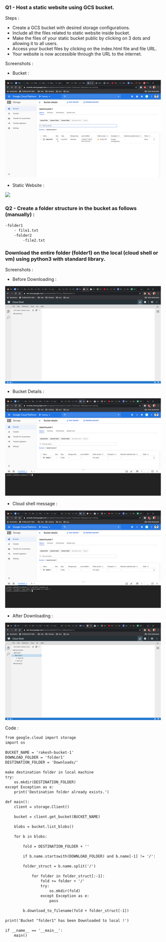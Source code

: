 ### Q1 - Host a static website using GCS bucket.

Steps : 

* Create a GCS bucket with desired storage configurations.
* Include all the files related to static website inside bucket.
* Make the files of your static bucket public by clicking on 3 dots and allowing it to all users.
* Access your bucket files by clicking on the index.html file and file URL.
* Your website is now accessible through the URL to the internet.

Screenshots : 

* Bucket :
 
![](https://raw.githubusercontent.com/hackerbat/GCP-ASSESSMENT/master/GCP-ASSIGNMENT4-GCS-CLOUDSQL/images/bucket-details.png)

* Static Website :

![](https://raw.githubusercontent.com/hackerbat/GCP-ASSESSMENT/master/GCP-ASSIGNMENT3-GCS-CLOUDSQL/images/static-website.png) 

### Q2 - Create a folder structure in the bucket as follows (manually) : 
 	-folder1
		- file1.txt
		-folder2
			-file2.txt
### Download the entire folder (folder1) on the local (cloud shell or vm) using python3 with standard library.

Screenshots : 

* Before Downloading : 

![](https://raw.githubusercontent.com/hackerbat/GCP-ASSESSMENT/master/GCP-ASSIGNMENT4-GCS-CLOUDSQL/images/before-downloading.png)

* Bucket Details :

![](https://raw.githubusercontent.com/hackerbat/GCP-ASSESSMENT/master/GCP-ASSIGNMENT4-GCS-CLOUDSQL/images/bucket-details-2.png)

* Cloud shell message :

![](https://raw.githubusercontent.com/hackerbat/GCP-ASSESSMENT/master/GCP-ASSIGNMENT4-GCS-CLOUDSQL/images/cloud-shell-message.png)

* After Downloading :

![](https://raw.githubusercontent.com/hackerbat/GCP-ASSESSMENT/master/GCP-ASSIGNMENT4-GCS-CLOUDSQL/images/final.png)

Code :
		
	from google.cloud import storage
	import os

	BUCKET_NAME = 'rakesh-bucket-1'
	DOWNLOAD_FOLDER = 'folder1'
	DESTINATION_FOLDER = 'Downloads/'

	make destination folder in local machine
	try:
    	os.mkdir(DESTINATION_FOLDER)
	except Exception as e:
    	print('Destination folder already exists.')

	def main():
    	client = storage.Client()

    	bucket = client.get_bucket(BUCKET_NAME)

    	blobs = bucket.list_blobs()
    		
    	for b in blobs:
        
        	fold = DESTINATION_FOLDER + ''
        
        	if b.name.startswith(DOWNLOAD_FOLDER) and b.name[-1] != '/':
            
          	folder_struct = b.name.split('/')
            
            	for folder in folder_struct[:-1]:
                	fold += folder + '/'
                	try:
                    	os.mkdir(fold)
                	except Exception as e:
                    	pass
            
      		b.download_to_filename(fold + folder_struct[-1])

    print('Bucket "folder1" has been Downloaded to local !')

	if __name__ == '__main__':
    	main()

		


